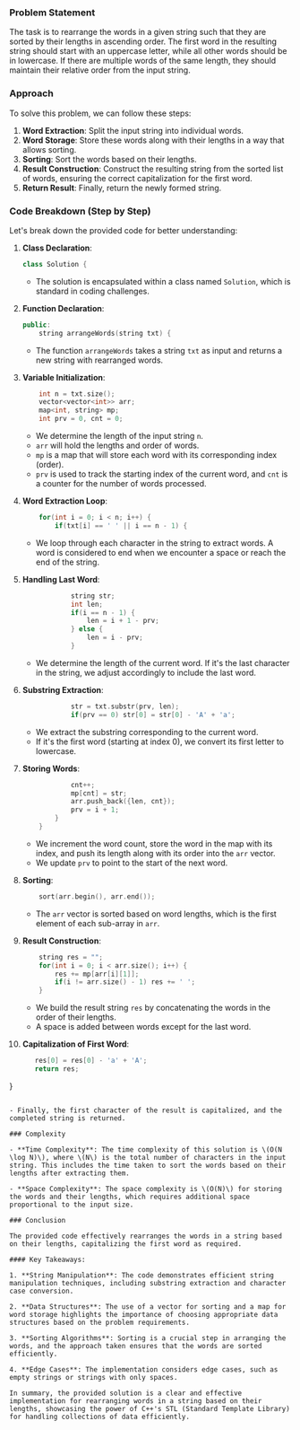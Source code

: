 ### Problem Statement

The task is to rearrange the words in a given string such that they are sorted by their lengths in ascending order. The first word in the resulting string should start with an uppercase letter, while all other words should be in lowercase. If there are multiple words of the same length, they should maintain their relative order from the input string.

### Approach

To solve this problem, we can follow these steps:

1. **Word Extraction**: Split the input string into individual words.
2. **Word Storage**: Store these words along with their lengths in a way that allows sorting.
3. **Sorting**: Sort the words based on their lengths.
4. **Result Construction**: Construct the resulting string from the sorted list of words, ensuring the correct capitalization for the first word.
5. **Return Result**: Finally, return the newly formed string.

### Code Breakdown (Step by Step)

Let's break down the provided code for better understanding:

1. **Class Declaration**:
   ```cpp
   class Solution {
   ```

   - The solution is encapsulated within a class named `Solution`, which is standard in coding challenges.

2. **Function Declaration**:
   ```cpp
   public:
       string arrangeWords(string txt) {
   ```

   - The function `arrangeWords` takes a string `txt` as input and returns a new string with rearranged words.

3. **Variable Initialization**:
   ```cpp
       int n = txt.size();
       vector<vector<int>> arr;
       map<int, string> mp;
       int prv = 0, cnt = 0;
   ```

   - We determine the length of the input string `n`.
   - `arr` will hold the lengths and order of words.
   - `mp` is a map that will store each word with its corresponding index (order).
   - `prv` is used to track the starting index of the current word, and `cnt` is a counter for the number of words processed.

4. **Word Extraction Loop**:
   ```cpp
       for(int i = 0; i < n; i++) {
           if(txt[i] == ' ' || i == n - 1) {
   ```

   - We loop through each character in the string to extract words. A word is considered to end when we encounter a space or reach the end of the string.

5. **Handling Last Word**:
   ```cpp
               string str;
               int len;
               if(i == n - 1) {
                   len = i + 1 - prv;
               } else {
                   len = i - prv;
               }
   ```

   - We determine the length of the current word. If it's the last character in the string, we adjust accordingly to include the last word.

6. **Substring Extraction**:
   ```cpp
               str = txt.substr(prv, len);
               if(prv == 0) str[0] = str[0] - 'A' + 'a';
   ```

   - We extract the substring corresponding to the current word.
   - If it's the first word (starting at index 0), we convert its first letter to lowercase.

7. **Storing Words**:
   ```cpp
               cnt++;
               mp[cnt] = str;
               arr.push_back({len, cnt});
               prv = i + 1;
           }
       }
   ```

   - We increment the word count, store the word in the map with its index, and push its length along with its order into the `arr` vector.
   - We update `prv` to point to the start of the next word.

8. **Sorting**:
   ```cpp
       sort(arr.begin(), arr.end());
   ```

   - The `arr` vector is sorted based on word lengths, which is the first element of each sub-array in `arr`.

9. **Result Construction**:
   ```cpp
       string res = "";
       for(int i = 0; i < arr.size(); i++) {
           res += mp[arr[i][1]];
           if(i != arr.size() - 1) res += ' ';
       }
   ```

   - We build the result string `res` by concatenating the words in the order of their lengths.
   - A space is added between words except for the last word.

10. **Capitalization of First Word**:
    ```cpp
       res[0] = res[0] - 'a' + 'A';
       return res;
   }
   ```

   - Finally, the first character of the result is capitalized, and the completed string is returned.

### Complexity

- **Time Complexity**: The time complexity of this solution is \(O(N \log N)\), where \(N\) is the total number of characters in the input string. This includes the time taken to sort the words based on their lengths after extracting them.

- **Space Complexity**: The space complexity is \(O(N)\) for storing the words and their lengths, which requires additional space proportional to the input size.

### Conclusion

The provided code effectively rearranges the words in a string based on their lengths, capitalizing the first word as required. 

#### Key Takeaways:

1. **String Manipulation**: The code demonstrates efficient string manipulation techniques, including substring extraction and character case conversion.

2. **Data Structures**: The use of a vector for sorting and a map for word storage highlights the importance of choosing appropriate data structures based on the problem requirements.

3. **Sorting Algorithms**: Sorting is a crucial step in arranging the words, and the approach taken ensures that the words are sorted efficiently.

4. **Edge Cases**: The implementation considers edge cases, such as empty strings or strings with only spaces.

In summary, the provided solution is a clear and effective implementation for rearranging words in a string based on their lengths, showcasing the power of C++'s STL (Standard Template Library) for handling collections of data efficiently.